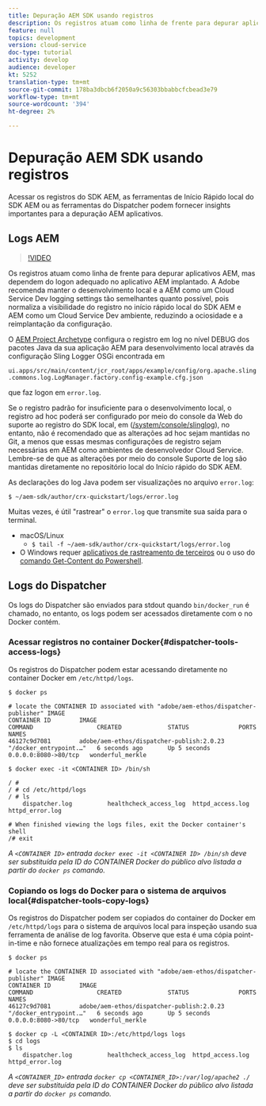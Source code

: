 ```yaml
---
title: Depuração AEM SDK usando registros
description: Os registros atuam como linha de frente para depurar aplicativos AEM, mas dependem do logon adequado no aplicativo AEM implantado.
feature: null
topics: development
version: cloud-service
doc-type: tutorial
activity: develop
audience: developer
kt: 5252
translation-type: tm+mt
source-git-commit: 178ba3dbcb6f2050a9c56303bbabbcfcbead3e79
workflow-type: tm+mt
source-wordcount: '394'
ht-degree: 2%

---
```



# Depuração AEM SDK usando registros

Acessar os registros do SDK AEM, as ferramentas de Início Rápido local do SDK AEM ou as ferramentas do Dispatcher podem fornecer insights importantes para a depuração AEM aplicativos.

## Logs AEM

>[!VIDEO](https://video.tv.adobe.com/v/34334/?quality=12&learn=on)

Os registros atuam como linha de frente para depurar aplicativos AEM, mas dependem do logon adequado no aplicativo AEM implantado. A Adobe recomenda manter o desenvolvimento local e a AEM como um Cloud Service Dev logging settings tão semelhantes quanto possível, pois normaliza a visibilidade do registro no início rápido local do SDK AEM e AEM como um Cloud Service Dev ambiente, reduzindo a ociosidade e a reimplantação da configuração.

O [AEM Project Archetype](https://github.com/adobe/aem-project-archetype) configura o registro em log no nível DEBUG dos pacotes Java da sua aplicação AEM para desenvolvimento local através da configuração Sling Logger OSGi encontrada em

`ui.apps/src/main/content/jcr_root/apps/example/config/org.apache.sling.commons.log.LogManager.factory.config-example.cfg.json`

que faz logon em `error.log`.

Se o registro padrão for insuficiente para o desenvolvimento local, o registro ad hoc poderá ser configurado por meio do console da Web do suporte ao registro do SDK local, em ([/system/console/slinglog](http://localhost:4502/system/console/slinglog)), no entanto, não é recomendado que as alterações ad hoc sejam mantidas no Git, a menos que essas mesmas configurações de registro sejam necessárias em AEM como ambientes de desenvolvedor Cloud Service. Lembre-se de que as alterações por meio do console Suporte de log são mantidas diretamente no repositório local do Início rápido do SDK AEM.

As declarações do log Java podem ser visualizações no arquivo `error.log`:

```
$ ~/aem-sdk/author/crx-quickstart/logs/error.log
```

Muitas vezes, é útil &quot;rastrear&quot; o `error.log` que transmite sua saída para o terminal.

+ macOS/Linux
   + `$ tail -f ~/aem-sdk/author/crx-quickstart/logs/error.log`
+ O Windows requer [aplicativos de rastreamento de terceiros](https://stackoverflow.com/questions/187587/a-windows-equivalent-of-the-unix-tail-command) ou o uso do [comando Get-Content do Powershell](https://stackoverflow.com/a/46444596/133936).

## Logs do Dispatcher

Os logs do Dispatcher são enviados para stdout quando `bin/docker_run` é chamado, no entanto, os logs podem ser acessados diretamente com o no Docker contém.

### Acessar registros no container Docker{#dispatcher-tools-access-logs}

Os registros do Dispatcher podem estar acessando diretamente no container Docker em `/etc/httpd/logs`.

```shell
$ docker ps

# locate the CONTAINER ID associated with "adobe/aem-ethos/dispatcher-publisher" IMAGE
CONTAINER ID        IMAGE                                       COMMAND                  CREATED             STATUS              PORTS                  NAMES
46127c9d7081        adobe/aem-ethos/dispatcher-publish:2.0.23   "/docker_entrypoint.…"   6 seconds ago       Up 5 seconds        0.0.0.0:8080->80/tcp   wonderful_merkle

$ docker exec -it <CONTAINER ID> /bin/sh

/ # 
/ # cd /etc/httpd/logs
/ # ls
    dispatcher.log          healthcheck_access_log  httpd_access.log        httpd_error.log

# When finished viewing the logs files, exit the Docker container's shell
/# exit
```

_A  `<CONTAINER ID>` entrada  `docker exec -it <CONTAINER ID> /bin/sh` deve ser substituída pela ID do CONTAINER Docker do público alvo listada a partir do  `docker ps` comando._


### Copiando os logs do Docker para o sistema de arquivos local{#dispatcher-tools-copy-logs}

Os registros do Dispatcher podem ser copiados do container do Docker em `/etc/httpd/logs` para o sistema de arquivos local para inspeção usando sua ferramenta de análise de log favorita. Observe que esta é uma cópia point-in-time e não fornece atualizações em tempo real para os registros.

```shell
$ docker ps

# locate the CONTAINER ID associated with "adobe/aem-ethos/dispatcher-publisher" IMAGE
CONTAINER ID        IMAGE                                       COMMAND                  CREATED             STATUS              PORTS                  NAMES
46127c9d7081        adobe/aem-ethos/dispatcher-publish:2.0.23   "/docker_entrypoint.…"   6 seconds ago       Up 5 seconds        0.0.0.0:8080->80/tcp   wonderful_merkle

$ docker cp -L <CONTAINER ID>:/etc/httpd/logs logs 
$ cd logs
$ ls
    dispatcher.log          healthcheck_access_log  httpd_access.log        httpd_error.log
```

_A  `<CONTAINER_ID>` entrada  `docker cp <CONTAINER_ID>:/var/log/apache2 ./` deve ser substituída pela ID do CONTAINER Docker do público alvo listada a partir do  `docker ps` comando._
